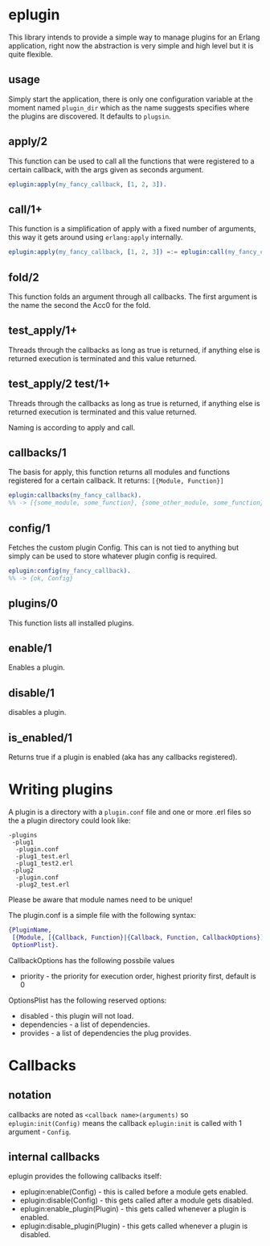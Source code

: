 eplugin
========
This library intends to provide a simple way to manage plugins for an Erlang application, right now the abstraction is very simple and high level but it is quite flexible.

usage
-----

Simply start the application, there is only one configuration variable at the moment named `plugin_dir` which as the name suggests specifies where the plugins are discovered. It defaults to `plugsin`.

apply/2
-------
This function can be used to call all the functions that were registered to a certain callback, with the args given as seconds argument.

```erlang
eplugin:apply(my_fancy_callback, [1, 2, 3]).
```

call/1+
-------
This function is a simplification of apply with a fixed number of arguments, this way it gets around using `erlang:apply` internally.

```erlang
eplugin:apply(my_fancy_callback, [1, 2, 3]) =:= eplugin:call(my_fancy_callback, 1, 2, 3).
```

fold/2
------
This function folds an argument through all callbacks. The first argument is the name the second the Acc0 for the fold.

test_apply/1+
------
Threads through the callbacks as long as true is returned, if anything else is returned execution is terminated and this value returned.

test_apply/2  test/1+
---------------------
Threads through the callbacks as long as true is returned, if anything else is returned execution is terminated and this value returned.

Naming is according to apply and call.

callbacks/1
-----------
The basis for apply, this function returns all modules and functions registered for a certain callback. It returns: `[{Module, Function}]`

```erlang
eplugin:callbacks(my_fancy_callback).
%% -> [{some_module, some_function}, {some_other_module, some_function}]
 ```

config/1
--------
Fetches the custom plugin Config. This can is not tied to anything but simply can be used to store whatever plugin config is required.
```erlang
eplugin:config(my_fancy_callback).
%% -> {ok, Config}
 ```

plugins/0
---------
This function lists all installed plugins.

enable/1
--------
Enables a plugin.

disable/1
---------
disables a plugin.

is_enabled/1
------------
Returns true if a plugin is enabled (aka has any callbacks registered).



Writing plugins
===============
A plugin is a directory with a `plugin.conf` file and one or more .erl files so the a plugin directory could look like:
```
-plugins
 -plug1
  -plugin.conf
  -plug1_test.erl
  -plug1_test2.erl
 -plug2
  -plugin.conf
  -plug2_test.erl
```

Please be aware that module names need to be unique!

The plugin.conf is a simple file with the following syntax:

```erlang
{PluginName,
 [{Module, [{Callback, Function}|{Callback, Function, CallbackOptions}]}],
 OptionPlist}.
```

CallbackOptions has the following possbile values
* priority - the priority for execution order, highest priority first, default is 0

OptionsPlist has the following reserved options:

* disabled - this plugin will not load.
* dependencies - a list of dependencies.
* provides - a list of dependencies the plug provides.

Callbacks
=========

notation
--------
callbacks are noted as `<callback name>(arguments)` so `eplugin:init(Config)` means the callback `eplugin:init` is called with 1 argument - `Config`.

internal callbacks
------------------
eplugin provides the following callbacks itself:
* eplugin:enable(Config) - this is called before a module gets enabled.
* eplugin:disable(Config) - this gets called after a module gets disabled.
* eplugin:enable_plugin(Plugin) - this gets called whenever a plugin is enabled.
* eplugin:disable_plugin(Plugin) - this gets called whenever a plugin is disabled.
